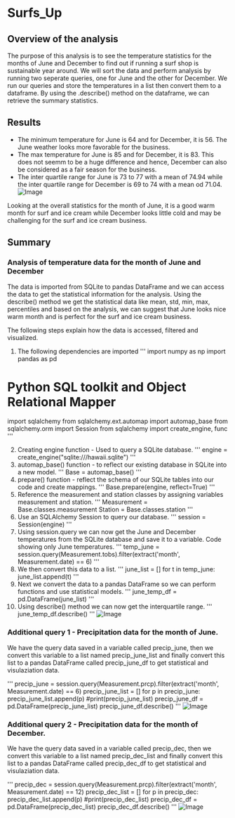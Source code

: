 # Surfs_Up
## Overview of the analysis

The purpose of this analysis is to see the temperature statistics for the months of June and December to find out if running a surf shop is sustainable year around. We will sort the data and perform analysis by running two seperate queries, one for June and the other for December. We run our queries and store the temperatures in a list then convert them to a dataframe. By using the .describe() method on the dataframe, we can retrieve the summary statistics.

## Results

* The minimum temperature for June is 64 and for December, it is 56. The June weather looks more favorable for the business.
* The max temperature for June is 85 and for December, it is 83. This does not seemm to be a huge difference and hence, December can also be considered as a fair season for the business.
* The inter quartile range for June is 73 to 77 with a mean of 74.94 while the inter quartile range for December is 69 to 74 with a mean od 71.04.
![Image]()

Looking at the overall statistics for the month of June, it is a good warm month for surf and ice cream while December looks little cold and may be challenging for the surf and ice cream business.

## Summary

### Analysis of temperature data for the month of June and December

The data is imported from SQLite to pandas DataFrame and we can access the data to get the statistical information for the analysis. Using the describe() method we get the statistical data like mean, std, min, max, percentiles and based on the analysis, we can suggest that June looks nice warm month and is perfect for the surf and ice cream business.

The following steps explain how the data is accessed, filtered and visualized.
1. The following dependencies are imported
'''
import numpy as np
import pandas as pd

# Python SQL toolkit and Object Relational Mapper
import sqlalchemy
from sqlalchemy.ext.automap import automap_base
from sqlalchemy.orm import Session
from sqlalchemy import create_engine, func
'''

2. Creating engine function - Used to query a SQLite database.
'''
engine = create_engine("sqlite:///hawaii.sqlite")
'''
3. automap_base() function - to reflect our existing database in SQLite into a new model.
'''
Base = automap_base()
'''
4. prepare() function - reflect the schema of our SQLite tables into our code and create mappings.
'''
Base.prepare(engine, reflect=True)
'''
5. Reference the measurement and station classes by assigning variables measurement and station.
'''
Measurement = Base.classes.measurement
Station = Base.classes.station
'''
6. Use an SQLAlchemy Session to query our database.
'''
session = Session(engine)
'''
7. Using session.query we can now get the June and December temperatures from the SQLite database and save it to a variable. Code showing only June temperatures.
'''
temp_june = session.query(Measurement.tobs).filter(extract('month', Measurement.date) == 6)
'''
8. We then convert this data to a list.
'''
june_list = []
for t in temp_june:
    june_list.append(t)
'''
9. Next we convert the data to a pandas DataFrame so we can perform functions and use statistical models.
'''
june_temp_df = pd.DataFrame(june_list)
'''
10. Using describe() method we can now get the interquartile range.
'''
june_temp_df.describe()
'''
![Image]()

### Additional query 1 - Precipitation data for the month of June.
We have the query data saved in a variable called precip_june, then we convert this variable to a list named precip_june_list and finally convert this list to a pandas DataFrame called precip_june_df to get statistical and visulaziation data.

'''
precip_june = session.query(Measurement.prcp).filter(extract('month', Measurement.date) == 6)
precip_june_list = []
for p in precip_june:
   precip_june_list.append(p)
#print(precip_june_list)
precip_june_df = pd.DataFrame(precip_june_list)
precip_june_df.describe()
'''
![Image]()

### Additional query 2 - Precipitation data for the month of December.
We have the query data saved in a variable called precip_dec, then we convert this variable to a list named precip_dec_list and finally convert this list to a pandas DataFrame called precip_dec_df to get statistical and visulaziation data.

'''
precip_dec = session.query(Measurement.prcp).filter(extract('month', Measurement.date) == 12)
precip_dec_list = []
for p in precip_dec:
   precip_dec_list.append(p)
#print(precip_dec_list)
precip_dec_df = pd.DataFrame(precip_dec_list)
precip_dec_df.describe()
'''
![Image]()

